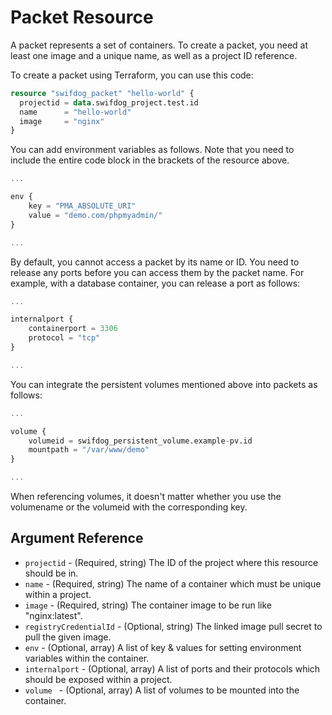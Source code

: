 # Packet Resource

A packet represents a set of containers. To create a packet, you need at least one image and a unique name, as well as a project ID reference.

To create a packet using Terraform, you can use this code:

```terraform
resource "swifdog_packet" "hello-world" {
  projectid = data.swifdog_project.test.id
  name      = "hello-world"
  image     = "nginx"
}
```

You can add environment variables as follows. Note that you need to include the entire code block in the brackets of the resource above.

```terraform
...

env {
    key = "PMA_ABSOLUTE_URI"
    value = "demo.com/phpmyadmin/"
}

...
```

By default, you cannot access a packet by its name or ID. You need to release any ports before you can access them by the packet name. For example, with a database container, you can release a port as follows:

```terraform
...

internalport {
    containerport = 3306
    protocol = "tcp"
}

...
```

You can integrate the persistent volumes mentioned above into packets as follows:

```terraform
...

volume {
    volumeid = swifdog_persistent_volume.example-pv.id
    mountpath = "/var/www/demo"
}

...
```

When referencing volumes, it doesn't matter whether you use the volumename or the volumeid with the corresponding key.

## Argument Reference

- `projectid` - (Required, string) The ID of the project where this resource should be in.
- `name` - (Required, string) The name of a container which must be unique within a project.
- `image` - (Required, string) The container image to be run like "nginx:latest".
- `registryCredentialId` - (Optional, string) The linked image pull secret to pull the given image.
- `env` - (Optional, array) A list of key & values for setting environment variables within the container.
- `internalport` - (Optional, array) A list of ports and their protocols which should be exposed within a project.
- `volume ` - (Optional, array) A list of volumes to be mounted into the container.
